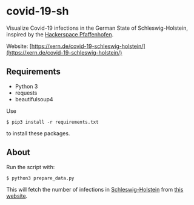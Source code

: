 # covid-19-sh

Visualize Covid-19 infections in the German State of Schleswig-Holstein, inspired by the [Hackerspace Pfaffenhofen](https://github.com/hopfenspace/corona.bayern).

Website: [https://xern.de/covid-19-schleswig-holstein/](https://xern.de/covid-19-schleswig-holstein/)

## Requirements

* Python 3
* requests
* beautifulsoup4

Use

    $ pip3 install -r requirements.txt

to install these packages.

## About

Run the script with:

    $ python3 prepare_data.py

This will fetch the number of infections in [Schleswig-Holstein](https://en.wikipedia.org/wiki/Schleswig-Holstein) from [this website](https://www.schleswig-holstein.de/DE/Landesregierung/I/Presse/_documents/Corona-Liste_Kreise.html).
